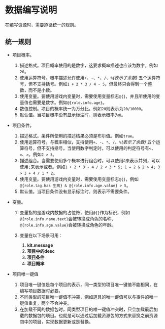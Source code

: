 # 数据编写说明

在编写资源时，需要遵循统一的规则。

## 统一规则

- 项目概率。

    1. 描述格式。项目概率使用的是数字，这要求概率描述也应该为数字。例如`20`。
    2. 使用运算符号。概率描述允许使用`+`、`-`、`*`、`/`、`%`*(表示了余数)* 五个运算符号，但不支持括号。例如`1 + 2 * 3 / 4 - 5`，但最终只会得到一个整数，而不是小数。
    3. 使用变量。要使用游戏内变量时，需要使用变量标志`@{}`，并且所使用的变量值也需要是数字。例如`@{role.info.age}`。
    4. 数值控制。项目的概率统一为万分比。例如`20`则表示为`20/10000`。
    5. 默认值。当项目概率没有显示标注时，则表示概率为`0`。

- 项目条件。

    1. 描述格式。条件所使用的描述结果必须是布尔值。例如`true`。
    2. 使用运算符号。与概率相似，支持使用`+`、`-`、`*`、`/`、`%`*(表示了余数)* 五个运算符号，但不支持括号。当使用数字判定时，可以使用的判定符号有`<`、`=`、`>`。例如`2 > 3`。
    3. 描述组合。当需要使用多个概率进行组合时，可以使用`&`来表示并列，可以使用`;`来表示或者。例如`1 + 2 * 3 - 4 / 2 < 3 * 5; 1 = 2 & 2 > 4; 3 > 3 + 4 / 1 * 2`。
    4. 使用变量。要使用游戏内变量时，需要使用变量标志`@{}`，例如`@{role.tag.has 生病} & @{role.info.age.value} > 5`。
    5. 默认值。当项目条件没有显示标注时，则表示不需要条件。

- 变量。

  1. 变量指的是游戏内数据的占位符，使用`@{}`作为标识，例如`@{role.info.name.text}`会被转换成角色的名称、`@{role.info.age.value}`会被转换成角色的年龄。
  2. 变量在以下场景可用：
  
     1. __kit.message__
     2. __项目中的desc__
     3. __项目条件__
     4. __项目概率__

- 项目唯一键值

    1. 项目唯一键值是每个项目的表示，同一类型的项目唯一键值不能相同，在编写项目数据时必要。
    2. 不同类型的项目唯一键值不冲突，例如道具的唯一键值可以与事件的唯一键值重复，两个不会冲突。
    3. 在加载不同的数据包时，同类型项目的唯一键值冲突时，只会加载最后加载的数据包的项目。也就是可以通过后加载资源包的方式来替换之前资源包中的项目，实现数据更新或是替换。
